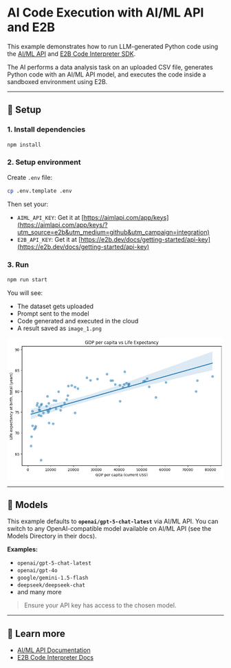 # AI Code Execution with AI/ML API and E2B

This example demonstrates how to run LLM-generated Python code using the [AI/ML API](https://aimlapi.com/app/?utm_source=e2b&utm_medium=github&utm_campaign=integration) and [E2B Code Interpreter SDK](https://e2b.dev).

The AI performs a data analysis task on an uploaded CSV file, generates Python code with an AI/ML API model, and executes the code inside a sandboxed environment using E2B.

---

## 🔧 Setup

### 1. Install dependencies

```bash
npm install
````

### 2. Setup environment

Create `.env` file:

```bash
cp .env.template .env
```

Then set your:

* `AIML_API_KEY`: Get it at [https://aimlapi.com/app/keys](https://aimlapi.com/app/keys/?utm_source=e2b&utm_medium=github&utm_campaign=integration)
* `E2B_API_KEY`: Get it at [https://e2b.dev/docs/getting-started/api-key](https://e2b.dev/docs/getting-started/api-key)

### 3. Run

```bash
npm run start
```

You will see:

* The dataset gets uploaded
* Prompt sent to the model
* Code generated and executed in the cloud
* A result saved as `image_1.png`

![image](image_1.png)

---

## 🤖 Models

This example defaults to **`openai/gpt-5-chat-latest`** via AI/ML API.
You can switch to any OpenAI-compatible model available on AI/ML API (see the Models Directory in their docs).

**Examples:**

* `openai/gpt-5-chat-latest`
* `openai/gpt-4o`
* `google/gemini-1.5-flash`
* `deepseek/deepseek-chat`
* and many more

> Ensure your API key has access to the chosen model.

---

## 🧠 Learn more

* [AI/ML API Documentation](https://docs.aimlapi.com/?utm_source=e2b&utm_medium=github&utm_campaign=integration)
* [E2B Code Interpreter Docs](https://e2b.dev/docs)
